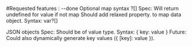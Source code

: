 #Requested features :
--done
Optional map syntax ?[]
Spec:
Will return undefined for value if not map
Should add relaxed property. to map data object.
Syntax:
var?[]

JSON objects
Spec:
Should be of value type.
Syntax:
{ key: value }
Future:
Could also dynamically generate key values ({ [key]: value }).
